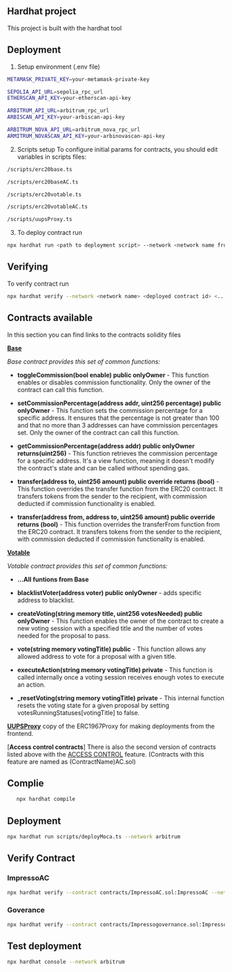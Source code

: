 ## Hardhat project
This project is built with the hardhat tool


## Deployment
1) Setup environment (.env file)


```bash
METAMASK_PRIVATE_KEY=your-metamask-private-key

SEPOLIA_API_URL=sepolia_rpc_url
ETHERSCAN_API_KEY=your-etherscan-api-key

ARBITRUM_API_URL=arbitrum_rpc_url
ARBISCAN_API_KEY=your-arbiscan-api-key

ARBITRUM_NOVA_API_URL=arbitrum_nova_rpc_url
ARMITRUM_NOVASCAN_API_KEY=your-arbinovascan-api-key
```

2) Scripts setup
To configure initial params for contracts, you should edit variables in scripts files:

```bash
/scripts/erc20base.ts
```
```bash
/scripts/erc20baseAC.ts
```
```bash
/scripts/erc20votable.ts
```
```bash
/scripts/erc20votableAC.ts
```
```bash
/scripts/uupsProxy.ts
```


3) To deploy contract run

```bash
npx hardhat run <path to deployment script> --network <network name from hardhat.config.js, (hardhat network will be used as default one)>
```


## Verifying
To verify contract run

```bash
npx hardhat verify --network <network name> <deployed contract id> <...contract constructor args>
```


## Contracts available
In this section you can find links to the contracts solidity files

[**__Base__**](https://github.com/Anola-Software/impress-erc20-votable/blob/main/packages/contracts/contracts/Impresso.sol)

_Base contract provides this set of common functions:_

- **toggleCommission(bool enable) public onlyOwner** - This function enables or disables commission functionality. Only the owner of the contract can call this function.

- **setCommissionPercentage(address addr, uint256 percentage) public onlyOwner** - This function sets the commission percentage for a specific address. It ensures that the percentage is not greater than 100 and that no more than 3 addresses can have commission percentages set. Only the owner of the contract can call this function.

- **getCommissionPercentage(address addr) public onlyOwner returns(uint256)** - This function retrieves the commission percentage for a specific address. It's a view function, meaning it doesn't modify the contract's state and can be called without spending gas.

- **transfer(address to, uint256 amount) public override returns (bool)** - This function overrides the transfer function from the ERC20 contract. It transfers tokens from the sender to the recipient, with commission deducted if commission functionality is enabled.

- **transfer(address from, address to, uint256 amount) public override returns (bool)** - This function overrides the transferFrom function from the ERC20 contract. It transfers tokens from the sender to the recipient, with commission deducted if commission functionality is enabled.



[**__Votable__**](https://github.com/Anola-Software/impress-erc20-votable/blob/main/packages/contracts/contracts/ImpressoVotable.sol)

_Votable contract provides this set of common functions:_

- **...All funtions from Base**

- **blacklistVoter(address voter) public onlyOwner** - adds specific address to blacklist.

- **createVoting(string memory title, uint256 votesNeeded) public onlyOwner** - This function enables the owner of the contract to create a new voting session with a specified title and the number of votes needed for the proposal to pass.

- **vote(string memory votingTitle) public** - This function allows any allowed address to vote for a proposal with a given title.

- **executeAction(string memory votingTitle) private** - This function is called internally once a voting session receives enough votes to execute an action.

- **_resetVoting(string memory votingTitle) private** - This internal function resets the voting state for a given proposal by setting votesRunningStatuses[votingTitle] to false.


[**__UUPSProxy__**](https://github.com/Anola-Software/impress-erc20-votable/blob/main/packages/contracts/contracts/UUPSProxy.sol)
 copy of the ERC1967Proxy for making deployments from the frontend.


[**__Access control contracts__**]
There is also the second version of contracts listed above with the [ACCESS CONTROL](https://docs.openzeppelin.com/contracts/2.x/access-control) feature. (Contracts with this feature are named as (ContractName)AC.sol)


## Complie
```bash
   npx hardhat compile
```

## Deployment
```bash
npx hardhat run scripts/deployMoca.ts --network arbitrum
```


## Verify Contract

### ImpressoAC
```bash
npx hardhat verify --contract contracts/ImpressoAC.sol:ImpressoAC --network arbitrum <ImpressoAC_address>
```

### Goverance
```bash
npx hardhat verify --contract contracts/Impressogovernance.sol:Impressogovernance --network arbitrum <Impressogovernance_address> <ImpressoAC_address>
```



## Test deployment
```bash
npx hardhat console --network arbitrum
```